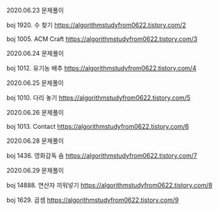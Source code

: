 2020.06.23 문제풀이

boj 1920. 수 찾기 https://algorithmstudyfrom0622.tistory.com/2

boj 1005. ACM Craft https://algorithmstudyfrom0622.tistory.com/3



2020.06.24 문제풀이

boj 1012. 유기농 배추 https://algorithmstudyfrom0622.tistory.com/4


2020.06.25 문제풀이

boj 1010. 다리 놓기 https://algorithmstudyfrom0622.tistory.com/5


2020.06.26 문제풀이

boj 1013. Contact https://algorithmstudyfrom0622.tistory.com/6


2020.06.28 문제풀이

boj 1436. 영화감독 숌 https://algorithmstudyfrom0622.tistory.com/7


2020.06.29 문제풀이

boj 14888. 연산자 끼워넣기 https://algorithmstudyfrom0622.tistory.com/8

boj 1629. 곱셈 https://algorithmstudyfrom0622.tistory.com/9

